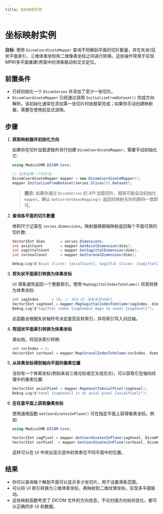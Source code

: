 ```yaml
---
title: 坐标映射实例
---
```


# 坐标映射实例

**目标:** 使用 `DicomCoordinateMapper` 查询不同解剖平面的切片数量，并在矢状/冠状平面索引、三维体素坐标和二维像素坐标之间进行转换。这些操作常用于实现 MPR(多平面重建)界面中的滑条联动和交叉定位。

## 前置条件

- 已经初始化一个 `DicomSeries` 并添加了至少一张切片。
- `DicomCoordinateMapper` 已经通过调用 `InitializeFromDataset()` 完成方向解析。该初始化通常在添加第一张切片时由框架完成；如果你手动创建映射器，需要在使用前显式调用。

## 步骤

1. **获取映射器并初始化方向**

   如果你在切片加载逻辑外另行创建 `DicomCoordinateMapper`，需要手动初始化它:

   ```csharp
   using MedicalMR.DICOM.Core;

   // 在添加第一个切片后
   DicomCoordinateMapper mapper = new DicomCoordinateMapper();
   mapper.InitializeFromDataset(series.Slices[0].Dataset);
   ```

   > **提示:** 如果你通过 `DicomSeries` 的 API 加载切片，框架可能自动初始化 `mapper`。确认 `GetCurrentAxesMapping()` 返回的映射与你的期待一致即可。

2. **查询各平面的切片数量**

   体积尺寸记录在 `series.Dimensions`。映射器根据轴映射返回每个平面可用的切片数:

   ```csharp
   Vector3Int dims       = series.Dimensions;
   int axialCount        = mapper.GetAxialDimension(dims);
   int sagittalCount     = mapper.GetSagittalDimension(dims);
   int coronalCount      = mapper.GetCoronalDimension(dims);

   Debug.Log($"Axial slices: {axialCount}, Sagittal slices: {sagittalCount}, Coronal slices: {coronalCount}");
   ```

3. **将矢状平面索引转换为体素坐标**

   UI 滑条通常返回一个整数索引。使用 `MapSagittalIndexToVolume()` 将其转换为体素坐标:

   ```csharp
   int sagIndex      = 10; // 来自 UI 滑条或其他输入
   Vector3Int sagVoxel = mapper.MapSagittalIndexToVolume(sagIndex, dims);
   Debug.Log($"Sagittal index {sagIndex} maps to voxel {sagVoxel}");
   ```

   此函数会根据矢状轴符号决定是否反转索引，并将索引写入对应轴。

4. **将冠状平面索引转换为体素坐标**

   类似地，将冠状索引转换:

   ```csharp
   int corIndex = 5;
   Vector3Int corVoxel = mapper.MapCoronalIndexToVolume(corIndex, dims);
   ```

5. **从体素坐标得到轴向平面的像素位置**

   当你有一个体素坐标(例如来自三维光标或交叉线交点)，可以获取它在轴向纹理中的像素位置:

   ```csharp
   Vector2Int axialPixel = mapper.MapVoxelToAxialPixel(sagVoxel);
   Debug.Log($"Voxel {sagVoxel} is at axial pixel {axialPixel}");
   ```

6. **在任意平面上获取像素坐标**

   使用通用函数 `GetCoordinatesInPlane()` 可在指定平面上获得像素坐标。例如:

   ```csharp
   using MedicalMR.DICOM.Core;

   Vector2Int sagPixel = mapper.GetCoordinatesInPlane(sagVoxel, DicomPlane.PlaneType.Sagittal);
   Vector2Int corPixel  = mapper.GetCoordinatesInPlane(corVoxel, DicomPlane.PlaneType.Coronal);
   ```

   这样可以在 UI 中突出显示选中的体素在不同平面中的位置。

## 结果

- 你可以查询每个解剖平面可以显示多少张切片，用于设置滑条范围。
- 可以将 UI 索引转换为三维体素坐标，再映射到二维纹理坐标，实现多平面联动。
- 这些映射函数考虑了 DICOM 文件的方向信息，不论扫描方向如何变化，都可以正确同步 UI 和数据。

